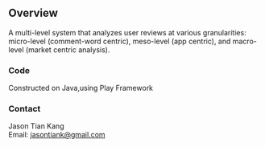 ## Overview
A multi-level system that analyzes user reviews at various granularities: micro-level (comment-word centric), meso-level (app centric), and macro-level (market centric analysis).
### Code
Constructed on Java,using Play Framework




### Contact
Jason Tian Kang  
Email: jasontiank@gmail.com 